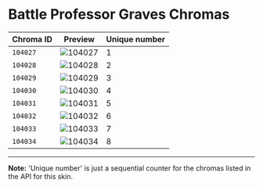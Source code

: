 # Battle Professor Graves Chromas

| Chroma ID | Preview | Unique number |
|---|---|---|
| `104027` | ![104027](https://raw.communitydragon.org/latest/plugins/rcp-be-lol-game-data/global/default/v1/champion-chroma-images/104/104027.png) | 1 |
| `104028` | ![104028](https://raw.communitydragon.org/latest/plugins/rcp-be-lol-game-data/global/default/v1/champion-chroma-images/104/104028.png) | 2 |
| `104029` | ![104029](https://raw.communitydragon.org/latest/plugins/rcp-be-lol-game-data/global/default/v1/champion-chroma-images/104/104029.png) | 3 |
| `104030` | ![104030](https://raw.communitydragon.org/latest/plugins/rcp-be-lol-game-data/global/default/v1/champion-chroma-images/104/104030.png) | 4 |
| `104031` | ![104031](https://raw.communitydragon.org/latest/plugins/rcp-be-lol-game-data/global/default/v1/champion-chroma-images/104/104031.png) | 5 |
| `104032` | ![104032](https://raw.communitydragon.org/latest/plugins/rcp-be-lol-game-data/global/default/v1/champion-chroma-images/104/104032.png) | 6 |
| `104033` | ![104033](https://raw.communitydragon.org/latest/plugins/rcp-be-lol-game-data/global/default/v1/champion-chroma-images/104/104033.png) | 7 |
| `104034` | ![104034](https://raw.communitydragon.org/latest/plugins/rcp-be-lol-game-data/global/default/v1/champion-chroma-images/104/104034.png) | 8 |

---

**Note:** 'Unique number' is just a sequential counter for the chromas listed in the API for this skin.